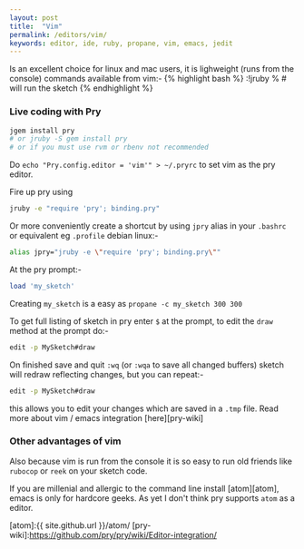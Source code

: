```yaml
---
layout: post
title:  "Vim"
permalink: /editors/vim/
keywords: editor, ide, ruby, propane, vim, emacs, jedit
---
```


Is an excellent choice for linux and mac users, it is lighweight (runs from the console) commands available from vim:-
{% highlight bash %}
:!jruby %   # will run the sketch
{% endhighlight %}

### Live coding with Pry ###

```bash
jgem install pry
# or jruby -S gem install pry
# or if you must use rvm or rbenv not recommended
```
Do `echo "Pry.config.editor = 'vim'" > ~/.pryrc` to set vim as the pry editor.

Fire up pry using

```bash
jruby -e "require 'pry'; binding.pry"
```

Or more conveniently create a shortcut by using `jpry` alias in your `.bashrc` or equivalent eg `.profile` debian linux:-

```bash
alias jpry="jruby -e \"require 'pry'; binding.pry\""
```

At the pry prompt:-

```ruby
load 'my_sketch'
```

Creating `my_sketch` is a easy as `propane -c my_sketch 300 300`

To get full listing of sketch in pry enter `$` at the prompt, to edit the `draw` method at the prompt do:-

```bash
edit -p MySketch#draw
```

On finished save and quit `:wq` (or `:wqa` to save all changed buffers) sketch will redraw reflecting changes, but you can repeat:-

```bash
edit -p MySketch#draw
```

this allows you to edit your changes which are saved in a `.tmp` file. Read more about vim / emacs integration [here][pry-wiki]

### Other advantages of vim ###

Also because vim is run from the console it is so easy to run old friends like `rubocop` or `reek` on your sketch code.

If you are millenial and allergic to the command line install [atom][atom], emacs is only for hardcore geeks. As yet I don't think pry supports `atom` as a editor.

[atom]:{{ site.github.url }}/atom/
[pry-wiki]:https://github.com/pry/pry/wiki/Editor-integration/
